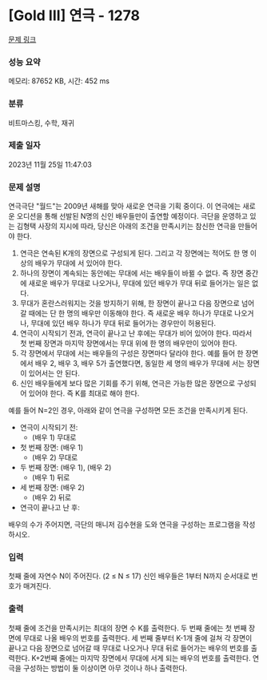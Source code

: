 # [Gold III] 연극 - 1278 

[문제 링크](https://www.acmicpc.net/problem/1278) 

### 성능 요약

메모리: 87652 KB, 시간: 452 ms

### 분류

비트마스킹, 수학, 재귀

### 제출 일자

2023년 11월 25일 11:47:03

### 문제 설명

<p>연극극단 "월드"는 2009년 새해를 맞아 새로운 연극을 기획 중이다. 이 연극에는 새로운 오디션을 통해 선발된 N명의 신인 배우들만이 출연할 예정이다. 극단을 운영하고 있는 김형택 사장의 지시에 따라, 당신은 아래의 조건을 만족시키는 참신한 연극을 만들어야 한다.</p>

<ol>
	<li>연극은 연속된 K개의 장면으로 구성되게 된다. 그리고 각 장면에는 적어도 한 명 이상의 배우가 무대에 서 있어야 한다.</li>
	<li>하나의 장면이 계속되는 동안에는 무대에 서는 배우들이 바뀔 수 없다. 즉 장면 중간에 새로운 배우가 무대로 나오거나, 무대에 있던 배우가 무대 뒤로 들어가는 일은 없다.</li>
	<li>무대가 혼란스러워지는 것을 방지하기 위해, 한 장면이 끝나고 다음 장면으로 넘어갈 때에는 단 한 명의 배우만 이동해야 한다. 즉 새로운 배우 하나가 무대로 나오거나, 무대에 있던 배우 하나가 무대 뒤로 들어가는 경우만이 허용된다.</li>
	<li>연극이 시작되기 전과, 연극이 끝나고 난 후에는 무대가 비어 있어야 한다. 따라서 첫 번째 장면과 마지막 장면에서는 무대 위에 한 명의 배우만이 있어야 한다.</li>
	<li>각 장면에서 무대에 서는 배우들의 구성은 장면마다 달라야 한다. 예를 들어 한 장면에서 배우 2, 배우 3, 배우 5가 출연했다면, 동일한 세 명의 배우가 무대에 서는 장면이 있어서는 안 된다.</li>
	<li>신인 배우들에게 보다 많은 기회를 주기 위해, 연극은 가능한 많은 장면으로 구성되어 있어야 한다. 즉 K를 최대로 해야 한다.</li>
</ol>

<p>예를 들어 N=2인 경우, 아래와 같이 연극을 구성하면 모든 조건을 만족시키게 된다.</p>

<ul>
	<li>연극이 시작되기 전:
	<ul>
		<li>(배우 1) 무대로</li>
	</ul>
	</li>
	<li>첫 번째 장면: (배우 1)
	<ul>
		<li>(배우 2) 무대로</li>
	</ul>
	</li>
	<li>두 번째 장면: (배우 1), (배우 2)
	<ul>
		<li>(배우 1) 뒤로</li>
	</ul>
	</li>
	<li>세 번째 장면: (배우 2)
	<ul>
		<li>(배우 2) 뒤로</li>
	</ul>
	</li>
	<li>연극이 끝나고 난 후: </li>
</ul>

<p>배우의 수가 주어지면, 극단의 매니저 김수현을 도와 연극을 구성하는 프로그램을 작성하시오.</p>

### 입력 

 <p>첫째 줄에 자연수 N이 주어진다. (2 ≤ N ≤ 17) 신인 배우들은 1부터 N까지 순서대로 번호가 매겨진다.</p>

### 출력 

 <p>첫째 줄에 조건을 만족시키는 최대의 장면 수 K를 출력한다. 두 번째 줄에는 첫 번째 장면에 무대로 나올 배우의 번호를 출력한다. 세 번째 줄부터 K-1개 줄에 걸쳐 각 장면이 끝나고 다음 장면으로 넘어갈 때 무대로 나오거나 무대 뒤로 들어가는 배우의 번호를 출력한다. K+2번째 줄에는 마지막 장면에서 무대에 서게 되는 배우의 번호를 출력한다. 연극을 구성하는 방법이 둘 이상이면 아무 것이나 하나 출력한다.</p>

